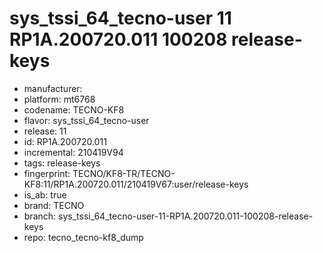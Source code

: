 # sys_tssi_64_tecno-user 11 RP1A.200720.011 100208 release-keys
- manufacturer: 
- platform: mt6768
- codename: TECNO-KF8
- flavor: sys_tssi_64_tecno-user
- release: 11
- id: RP1A.200720.011
- incremental: 210419V94
- tags: release-keys
- fingerprint: TECNO/KF8-TR/TECNO-KF8:11/RP1A.200720.011/210419V67:user/release-keys
- is_ab: true
- brand: TECNO
- branch: sys_tssi_64_tecno-user-11-RP1A.200720.011-100208-release-keys
- repo: tecno_tecno-kf8_dump
